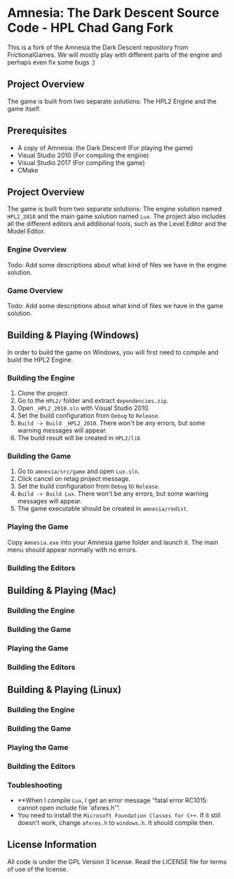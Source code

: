 # Amnesia: The Dark Descent Source Code - HPL Chad Gang Fork

This is a fork of the Amnesia the Dark Descent repository from FrictionalGames. We will mostly play with different parts of the engine and perhaps even fix some bugs :)

## Project Overview
The game is built from two separate solutions: The HPL2 Engine and the game itself.

## Prerequisites

- A copy of Amnesia: the Dark Descent (For playing the game)
- Visual Studio 2010 (For compiling the engine)
- Visual Studio 2017 (For compiling the game)
- CMake

## Project Overview
The game is built from two separate solutions: The engine solution named `HPL2_2010` and the main game solution named `Lux`.
The project also includes all the different editors and additional tools, such as the Level Editor and the Model Editor.

### Engine Overview
Todo: Add some descriptions about what kind of files we have in the engine solution.

### Game Overview
Todo: Add some descriptions about what kind of files we have in the game solution.

## Building & Playing (Windows)
In order to build the game on Windows, you will first need to compile and build the HPL2 Engine.

### Building the Engine 
1. Clone the project
2. Go to the `HPL2/` folder and extract `dependencies.zip`.
3. Open `_HPL2_2010.sln` with Visual Studio 2010.
4. Set the build configuration from `Debug` to `Release`.
5. `Build -> Build _HPL2_2010`. There won't be any errors, but some warning messages will appear.
6. The build result will be created in `HPL2/lib`

### Building the Game
1. Go to `amnesia/src/game` and open `Lux.sln`.
2. Click cancel on retag project message.
3. Set the build configuration from `Debug` to `Release`.
4. `Build -> Build Lux`.  There won't be any errors, but some warning messages will appear.
5. The game executable should be created in `amnesia/redist`.

### Playing the Game
Copy `Amnesia.exe` into your Amnesia game folder and launch it. The main menu should appear normally with no errors.

### Building the Editors

## Building & Playing (Mac)

### Building the Engine 

### Building the Game

### Playing the Game

### Building the Editors

## Building & Playing (Linux)

### Building the Engine 

### Building the Game

### Playing the Game

### Building the Editors

### Toubleshooting
* **When I compile `Lux`, I get an error message "fatal error RC1015: cannot open include file 'afxres.h'".
* You need to install the `Microsoft Foundation Classes for C++`. If it still doesn't work, change `afxres.h` to `windows.h`. It should compile then.

## License Information
All code is under the GPL Version 3 license. Read the LICENSE file for terms of use of the license.
